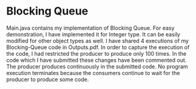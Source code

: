 # Blocking Queue #

Main.java contains my implementation of Blocking Queue. For easy demonstration, I have implemented it for Integer type. It can be easily modified for other object types as well.
I have shared 4 executions of my Blocking-Queue code in Outputs.pdf. In order to capture the execution of the code, I had restricted the producer to produce only 100 times. In the code which I have submitted these changes have been commented out. The producer produces continuously in the submitted code.
No program execution terminates because the consumers continue to wait for the producer to produce some code.
